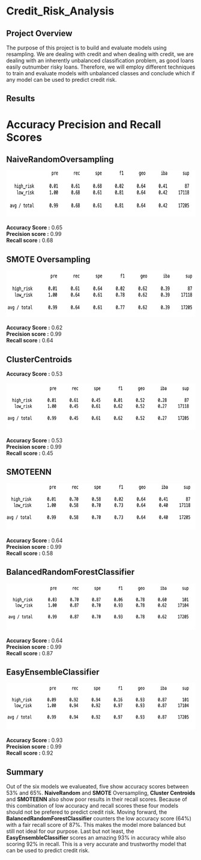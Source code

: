 # Credit_Risk_Analysis
## Project Overview

The purpose of this project is to build and evaluate models using resampling. We are dealing with credit and 
when dealing with credit, we are dealing with an inherently unbalanced classification problem, as good loans easily outnumber risky loans.
Therefore, we will employ different techniques to train and evaluate models with unbalanced classes and conclude which if any model can be used to predict credit risk. 

## Results
# Accuracy Precision and Recall Scores
## NaiveRandomOversampling

<img src="Resources/images/naive_random_os.png" width="722" height="123" /><br><br>
**Accuracy Score :** 0.65<br>
**Precision score :** 0.99<br>
**Recall score :** 0.68


## SMOTE Oversampling
<img src="Resources/images/smote_os.png" width="722" height="123" /><br><br>
**Accuracy Score :** 0.62<br>
**Precision score :** 0.99<br>
**Recall score :** 0.64



## ClusterCentroids
**Accuracy Score :** 0.53<br><br>
<img src="Resources/images/cluster_os.png" width="722" height="123" /><br><br>
**Accuracy Score :** 0.53<br>
**Precision score :** 0.99<br>
**Recall score :** 0.45


## SMOTEENN

<img src="Resources/images/smoteenn_os.png" width="722" height="123" /><br><br>
**Accuracy Score :** 0.64<br>
**Precision score :** 0.99<br>
**Recall score :** 0.58


## BalancedRandomForestClassifier

<img src="Resources/images/forest_os.png" width="722" height="123" /><br><br>
**Accuracy Score :** 0.64<br>
**Precision score :** 0.99<br>
**Recall score :** 0.87


## EasyEnsembleClassifier

<img src="Resources/images/ensemble_os.png" width="722" height="123" /><br><br>
**Accuracy Score :** 0.93<br>
**Precision score :** 0.99<br>
**Recall score :** 0.92


## Summary 

Out of the six models we evalueated, five show accuracy scores between 53% and 65%. **NaiveRandom** and **SMOTE** Oversampling, **Cluster Centroids** and **SMOTEENN** also show poor results in their recall scores. Because of this combination of low accuracy and recall scores these four models should not be prefered to predict credit risk. Moving forward, the **BalancedRandomForestClassifier** counters the low accuracy score (64%) with a fair recall score of 87%. This makes the model more balanced but still not ideal for our purpose. Last but not least, the **EasyEnsembleClassifier** scores an amazing 93% in accuracy while also scoring 92% in recall. This is a very accurate and trustworthy model that can be used to predict credit risk. 
